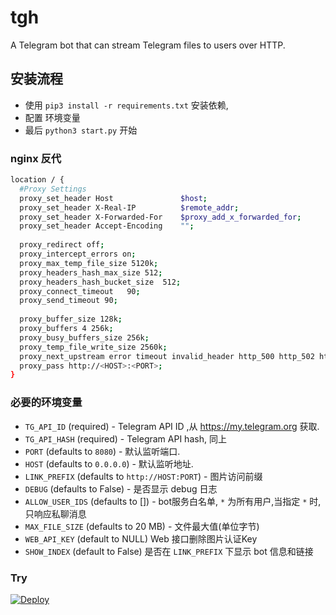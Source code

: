 # tgh
A Telegram bot that can stream Telegram files to users over HTTP.

## 安装流程
- 使用 `pip3 install -r requirements.txt` 安装依赖, 
- 配置 环境变量 
- 最后 `python3 start.py` 开始

### nginx 反代
```bash
location / {
  #Proxy Settings
  proxy_set_header Host               $host;
  proxy_set_header X-Real-IP          $remote_addr;
  proxy_set_header X-Forwarded-For    $proxy_add_x_forwarded_for;
  proxy_set_header Accept-Encoding    "";
  
  proxy_redirect off;
  proxy_intercept_errors on;
  proxy_max_temp_file_size 5120k;
  proxy_headers_hash_max_size 512;
  proxy_headers_hash_bucket_size  512;
  proxy_connect_timeout   90;
  proxy_send_timeout 90;
  
  proxy_buffer_size 128k;
  proxy_buffers 4 256k;
  proxy_busy_buffers_size 256k;
  proxy_temp_file_write_size 2560k;
  proxy_next_upstream error timeout invalid_header http_500 http_502 http_503 http_504;
  proxy_pass http://<HOST>:<PORT>;
}
```
### 必要的环境变量
* `TG_API_ID` (required) - Telegram API ID ,从 https://my.telegram.org 获取.
* `TG_API_HASH` (required) - Telegram API hash, 同上
* `PORT` (defaults to `8080`) - 默认监听端口.
* `HOST` (defaults to `0.0.0.0`) - 默认监听地址.
* `LINK_PREFIX` (defaults to `http://HOST:PORT`) - 图片访问前缀
* `DEBUG` (defaults to False) - 是否显示 debug 日志
* `ALLOW_USER_IDS` (defaults to []) - bot服务白名单, `*` 为所有用户,当指定 `*` 时,只响应私聊消息
* `MAX_FILE_SIZE` (defaults to 20 MB) - 文件最大值(单位字节)
* `WEB_API_KEY` (default to NULL) Web 接口删除图片认证Key
* `SHOW_INDEX` (default to False) 是否在 `LINK_PREFIX` 下显示 bot 信息和链接

### Try
[![Deploy](https://www.herokucdn.com/deploy/button.svg)](https://heroku.com/deploy)
